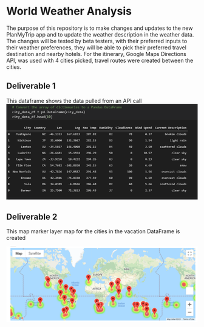# World Weather Analysis

The purpose of this repository is to make changes and updates to the new PlanMyTrip app and to update the weather description in the weather data.  The changes will be tested by beta testers, with their preferred inputs to their weather preferences, they will be able to pick their preferred travel destination and nearby hotels.   For the itinerary, Google Maps Directions API, was used with 4 cities picked, travel routes were created between the cities.    

## Deliverable 1 

This dataframe shows the data pulled from an API call 
![](weather_data/dataframe.PNG)

## Deliverable 2

This map marker layer map for the cities in the vacation DataFrame is created

![](Vacation_search/WeatherPy_vacation_map.PNG)
